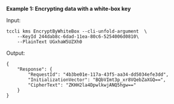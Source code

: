 **Example 1: Encrypting data with a white-box key**



Input: 

```
tccli kms EncryptByWhiteBox --cli-unfold-argument  \
    --KeyId 244dab8c-6dad-11ea-80c6-5254006d0810\
    --PlainText UGxhaW5UZXh0
```

Output: 
```
{
    "Response": {
        "RequestId": "4b3be01e-117a-43f5-aa34-dd5034efe3dd",
        "InitializationVector": "BQbVImt3p_xr8VQebZaXGQ==",
        "CipherText": "ZKHH2la4DpwlkwjANQ5hgw=="
    }
}
```

